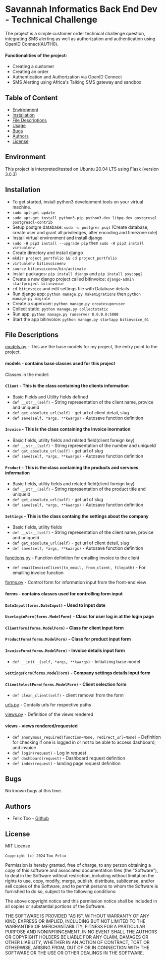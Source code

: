 # Savannah Informatics Back End Dev - Technical Challenge
The project is a simple customer order technical challenge question, integrating SMS alerting as well as authorization and authentication using OpenID Connect(AUTH0).

#### Functionalities of the project:
* Creating a customer
* Creating an order
* Authentication and Authorization via OpenID Connect
* SMS Alerting using Africa's Talking SMS gateway and sandbox

## Table of Content
* [Environment](#environment)
* [Installation](#installation)
* [File Descriptions](#file-descriptions)
* [Usage](#usage)
* [Bugs](#bugs)
* [Authors](#authors)
* [License](#license)

## Environment
This project is interpreted/tested on Ubuntu 20.04 LTS using Flask (version 3.0.3)

## Installation
* To get started, install python3 development tools on your virtual machine.
* `sudo apt-get update`
* `sudo apt-get install python3-pip python3-dev libpq-dev postgresql postgresql-contrib`
* Setup postgre database: `sudo -u postgres psql` (Create database, create user and grant all priviledges, alter encoding and timezone role)
* Install virtual environment and install django
* `sudo -H pip3 install --upgrade pip` then `sudo -H pip3 install virtualenv`
* Create directory and install django 
* `mkdir project_portfolio && cd project_portfolio`
* `virtualenv bitinvoiceenv`
* `source bitinvoiceenv/bin/activate`
* Install packages: `pip install django` and `pip install psycopg2`
* Create a new django project called bitinvoice: `django-admin startproject bitinvoice`
* `cd bitinvoice` and edit settings file with Database details
* Run django app: `python manage.py makemigrations` then `python manage.py migrate`
* Create a superuser: `python manage.py createsuperuser`
* Collect static: `python manage.py collectstatic`
* Run app: `python manage.py runserver 0.0.0.0:5000`
* Start the app bitinvoice: `python manage.py startapp bitinvoice_01`

## File Descriptions
[models.py](bitinvoice_01/models.py) - This are the base models for my project, the entry point to the project.
#### models - contains base classes used for this project
Classes in the model:
#### `Client` - This is the class containing the clients information
* Basic Fields and Utility fields defined
* `def __str__(self)` - String representation of the client name, provice and uniqueId
* `def get_absolute_url(self)` - get url of client detail, slug
* `def save(self, *args, **kwargs)` - Autosave function definition

#### `Invoice` - This is the class containing the Invoice inormation
* Basic fields, utility fields and related field(client foreign key)
* `def __str__(self)` - String representation of the number and uniqueId
* `def get_absolute_url(self)` - get url of slug
* `def save(self, *args, **kwargs)` - Autosave function definition

#### `Product` - This is the class containing the products and services information
* Basic fields, utility fields and related field(client foreign key)
* `def __str__(self)` - String representation of the product title and uniqueId
* `def get_absolute_url(self)` - get url of slug
* `def save(self, *args, **kwargs)` - Autosave function definition

#### `Settings` - This is the class containg the settings about the company
* Basic fields, utility fields
* `def __str__(self)` - String representation of the client name, provice and uniqueId
* `def get_absolute_url(self)` - get url of client detail, slug
* `def save(self, *args, **kwargs)` - Autosave function definition


[functions.py](bitinvoice_01/functions.py) - Function definition for emailing invoice to the client
* `def emailInvoiceClient(to_email, from_client, filepath)` - For emailing invoice function

[forms.py](bitinvoice_01/forms.py) - Control form for information input from the front-end view
#### forms - contains classes used for controlling form input
#### `DateInput(forms.DateInput)` - Used to input date
#### `UserLoginForm(forms.ModelForm)` - Class for user log in at the login page
#### `ClientForm(forms.ModelForm)` - Class for client input form
#### `ProductForm(forms.ModelForm)` - Class for product input form
#### `InvoiceForm(forms.ModelForm)` - Invoice details input form
* `def __init__(self, *args, **kwargs)` - Initializing base model
#### `SettingsForm(forms.ModelForm)` - Company settings details input form
#### `ClientSelectForm(forms.ModelForm)` - Client selection form
* `def clean_client(self)` - client removal from the form

[urls.py](bitinvoice_01/urls.py) - Contails urls for respective paths

[views.py](bitinvoice_01/views.py) - Definition of the views rendered
#### views - views rendered/requested
* `def anonymous_required(function=None, redirect_url=None)` - Definition for checking if one is logged in or not to be able to access dashboard, and invoice
* `def login(request)` - Log in request
* `def dashboard(request)` - Dashboard request definition
* `def index(request)` - landing page request definition


## Bugs
No known bugs at this time. 

## Authors
* Felix Too - [Github](https://github.com/felixtoo48) 

## License

MIT License

`Copyright (c) 2024` `Too Felix`

Permission is hereby granted, free of charge, to any person obtaining a copy
of this software and associated documentation files (the "Software"), to deal
in the Software without restriction, including without limitation the rights
to use, copy, modify, merge, publish, distribute, sublicense, and/or sell
copies of the Software, and to permit persons to whom the Software is
furnished to do so, subject to the following conditions:

The above copyright notice and this permission notice shall be included in all
copies or substantial portions of the Software.

THE SOFTWARE IS PROVIDED "AS IS", WITHOUT WARRANTY OF ANY KIND, EXPRESS OR
IMPLIED, INCLUDING BUT NOT LIMITED TO THE WARRANTIES OF MERCHANTABILITY,
FITNESS FOR A PARTICULAR PURPOSE AND NONINFRINGEMENT. IN NO EVENT SHALL THE
AUTHORS OR COPYRIGHT HOLDERS BE LIABLE FOR ANY CLAIM, DAMAGES OR OTHER
LIABILITY, WHETHER IN AN ACTION OF CONTRACT, TORT OR OTHERWISE, ARISING FROM,
OUT OF OR IN CONNECTION WITH THE SOFTWARE OR THE USE OR OTHER DEALINGS IN THE
SOFTWARE.
